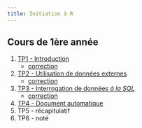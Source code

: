 ```yaml
---
title: Initiation à R
---
```


## Cours de 1ère année

1. [TP1 - Introduction](initiation-a-r-tp1.html)
	- [correction](initiation-a-r-tp1-correction.html)
2. [TP2 - Utilisation de données externes](initiation-a-r-tp2.html)
	- [correction](initiation-a-r-tp2-correction.html)
3. [TP3 - Interrogation de données *à la SQL*](initiation-a-r-tp3.html)
	- [correction](initiation-a-r-tp3-correction.html)
4. [TP4 - Document automatique](initiation-a-r-tp4.html)
5. TP5 - récapitulatif
6. TP6 - noté
